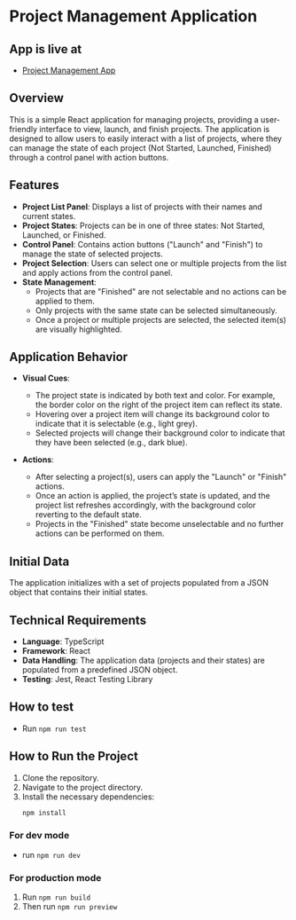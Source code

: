 # Project Management Application

## App is live at

- [Project Management App](https://venerable-raindrop-be571d.netlify.app/)

## Overview

This is a simple React application for managing projects, providing a user-friendly interface to view, launch, and finish projects. The application is designed to allow users to easily interact with a list of projects, where they can manage the state of each project (Not Started, Launched, Finished) through a control panel with action buttons.

## Features

- **Project List Panel**: Displays a list of projects with their names and current states.
- **Project States**: Projects can be in one of three states: Not Started, Launched, or Finished.
- **Control Panel**: Contains action buttons ("Launch" and "Finish") to manage the state of selected projects.
- **Project Selection**: Users can select one or multiple projects from the list and apply actions from the control panel.
- **State Management**: 
  - Projects that are "Finished" are not selectable and no actions can be applied to them.
  - Only projects with the same state can be selected simultaneously.
  - Once a project or multiple projects are selected, the selected item(s) are visually highlighted.

## Application Behavior

- **Visual Cues**:
  - The project state is indicated by both text and color. For example, the border color on the right of the project item can reflect its state.
  - Hovering over a project item will change its background color to indicate that it is selectable (e.g., light grey).
  - Selected projects will change their background color to indicate that they have been selected (e.g., dark blue).
  
- **Actions**:
  - After selecting a project(s), users can apply the "Launch" or "Finish" actions.
  - Once an action is applied, the project’s state is updated, and the project list refreshes accordingly, with the background color reverting to the default state.
  - Projects in the "Finished" state become unselectable and no further actions can be performed on them.

## Initial Data

The application initializes with a set of projects populated from a JSON object that contains their initial states.

## Technical Requirements

- **Language**: TypeScript
- **Framework**: React
- **Data Handling**: The application data (projects and their states) are populated from a predefined JSON object.
- **Testing**: Jest, React Testing Library

## How to test

- Run ```npm run test```
  
## How to Run the Project

1. Clone the repository.
2. Navigate to the project directory.
3. Install the necessary dependencies:
   ```bash
   npm install
   ```
### For dev mode

- run ```npm run dev```

### For production mode

1. Run ```npm run build```
2. Then run ```npm run preview```
